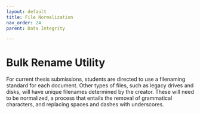 ```yaml
---
layout: default
title: File Normalization
nav_order: 24
parent: Data Integrity

---
```


# Bulk Rename Utility

For current thesis submissions, students are directed to use a filenaming standard for each document. Other types of files, such as legacy drives and disks, will have unique filenames determined by the creator. These will need to be normalized, a process that entails the removal of grammatical characters, and replacing spaces and dashes with underscores.  



